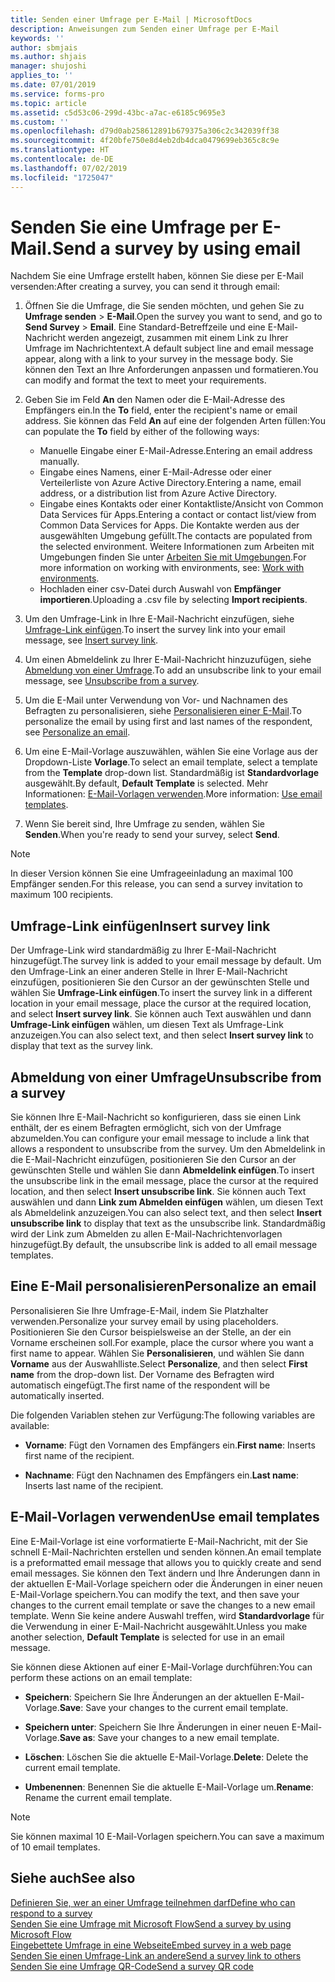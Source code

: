```yaml
---
title: Senden einer Umfrage per E-Mail | MicrosoftDocs
description: Anweisungen zum Senden einer Umfrage per E-Mail
keywords: ''
author: sbmjais
ms.author: shjais
manager: shujoshi
applies_to: ''
ms.date: 07/01/2019
ms.service: forms-pro
ms.topic: article
ms.assetid: c5d53c06-299d-43bc-a7ac-e6185c9695e3
ms.custom: ''
ms.openlocfilehash: d79d0ab258612891b679375a306c2c342039ff38
ms.sourcegitcommit: 4f20bfe750e8d4eb2db4dca0479699eb365c8c9e
ms.translationtype: HT
ms.contentlocale: de-DE
ms.lasthandoff: 07/02/2019
ms.locfileid: "1725047"
---
```

# <a name="send-a-survey-by-using-email"></a><span data-ttu-id="b8b2e-103">Senden Sie eine Umfrage per E-Mail.</span><span class="sxs-lookup"><span data-stu-id="b8b2e-103">Send a survey by using email</span></span>



<span data-ttu-id="b8b2e-104">Nachdem Sie eine Umfrage erstellt haben, können Sie diese per E-Mail versenden:</span><span class="sxs-lookup"><span data-stu-id="b8b2e-104">After creating a survey, you can send it through email:</span></span> 

1.  <span data-ttu-id="b8b2e-105">Öffnen Sie die Umfrage, die Sie senden möchten, und gehen Sie zu **Umfrage senden** &gt; **E-Mail**.</span><span class="sxs-lookup"><span data-stu-id="b8b2e-105">Open the survey you want to send, and go to **Send Survey** &gt; **Email**.</span></span> <span data-ttu-id="b8b2e-106">Eine Standard-Betreffzeile und eine E-Mail-Nachricht werden angezeigt, zusammen mit einem Link zu Ihrer Umfrage im Nachrichtentext.</span><span class="sxs-lookup"><span data-stu-id="b8b2e-106">A default subject line and email message appear, along with a link to your survey in the message body.</span></span> <span data-ttu-id="b8b2e-107">Sie können den Text an Ihre Anforderungen anpassen und formatieren.</span><span class="sxs-lookup"><span data-stu-id="b8b2e-107">You can modify and format the text to meet your requirements.</span></span>

2.  <span data-ttu-id="b8b2e-108">Geben Sie im Feld **An** den Namen oder die E-Mail-Adresse des Empfängers ein.</span><span class="sxs-lookup"><span data-stu-id="b8b2e-108">In the **To** field, enter the recipient's name or email address.</span></span> <span data-ttu-id="b8b2e-109">Sie können das Feld **An** auf eine der folgenden Arten füllen:</span><span class="sxs-lookup"><span data-stu-id="b8b2e-109">You can populate the **To** field by either of the following ways:</span></span>
    - <span data-ttu-id="b8b2e-110">Manuelle Eingabe einer E-Mail-Adresse.</span><span class="sxs-lookup"><span data-stu-id="b8b2e-110">Entering an email address manually.</span></span>
    - <span data-ttu-id="b8b2e-111">Eingabe eines Namens, einer E-Mail-Adresse oder einer Verteilerliste von Azure Active Directory.</span><span class="sxs-lookup"><span data-stu-id="b8b2e-111">Entering a name, email address, or a distribution list from Azure Active Directory.</span></span>
    - <span data-ttu-id="b8b2e-112">Eingabe eines Kontakts oder einer Kontaktliste/Ansicht von Common Data Services für Apps.</span><span class="sxs-lookup"><span data-stu-id="b8b2e-112">Entering a contact or contact list/view from Common Data Services for Apps.</span></span> <span data-ttu-id="b8b2e-113">Die Kontakte werden aus der ausgewählten Umgebung gefüllt.</span><span class="sxs-lookup"><span data-stu-id="b8b2e-113">The contacts are populated from the selected environment.</span></span> <span data-ttu-id="b8b2e-114">Weitere Informationen zum Arbeiten mit Umgebungen finden Sie unter [Arbeiten Sie mit Umgebungen](choose-environment.md).</span><span class="sxs-lookup"><span data-stu-id="b8b2e-114">For more information on working with environments, see: [Work with environments](choose-environment.md).</span></span> 
    - <span data-ttu-id="b8b2e-115">Hochladen einer csv-Datei durch Auswahl von **Empfänger importieren**.</span><span class="sxs-lookup"><span data-stu-id="b8b2e-115">Uploading a .csv file by selecting **Import recipients**.</span></span>

3.  <span data-ttu-id="b8b2e-116">Um den Umfrage-Link in Ihre E-Mail-Nachricht einzufügen, siehe [Umfrage-Link einfügen](#insert-survey-link).</span><span class="sxs-lookup"><span data-stu-id="b8b2e-116">To insert the survey link into your email message, see [Insert survey link](#insert-survey-link).</span></span>  

4.  <span data-ttu-id="b8b2e-117">Um einen Abmeldelink zu Ihrer E-Mail-Nachricht hinzuzufügen, siehe [Abmeldung von einer Umfrage](#unsubscribe-from-a-survey).</span><span class="sxs-lookup"><span data-stu-id="b8b2e-117">To add an unsubscribe link to your email message, see [Unsubscribe from a survey](#unsubscribe-from-a-survey).</span></span>  

5.  <span data-ttu-id="b8b2e-118">Um die E-Mail unter Verwendung von Vor- und Nachnamen des Befragten zu personalisieren, siehe [Personalisieren einer E-Mail](#personalize-an-email).</span><span class="sxs-lookup"><span data-stu-id="b8b2e-118">To personalize the email by using first and last names of the respondent, see [Personalize an email](#personalize-an-email).</span></span>  

6.  <span data-ttu-id="b8b2e-119">Um eine E-Mail-Vorlage auszuwählen, wählen Sie eine Vorlage aus der Dropdown-Liste **Vorlage**.</span><span class="sxs-lookup"><span data-stu-id="b8b2e-119">To select an email template, select a template from the **Template** drop-down list.</span></span> <span data-ttu-id="b8b2e-120">Standardmäßig ist **Standardvorlage** ausgewählt.</span><span class="sxs-lookup"><span data-stu-id="b8b2e-120">By default, **Default Template** is selected.</span></span> <span data-ttu-id="b8b2e-121">Mehr Informationen: [E-Mail-Vorlagen verwenden](#use-email-templates).</span><span class="sxs-lookup"><span data-stu-id="b8b2e-121">More information: [Use email templates](#use-email-templates).</span></span>  

7.  <span data-ttu-id="b8b2e-122">Wenn Sie bereit sind, Ihre Umfrage zu senden, wählen Sie **Senden**.</span><span class="sxs-lookup"><span data-stu-id="b8b2e-122">When you're ready to send your survey, select **Send**.</span></span>

> [!NOTE]
> <span data-ttu-id="b8b2e-123">In dieser Version können Sie eine Umfrageeinladung an maximal 100 Empfänger senden.</span><span class="sxs-lookup"><span data-stu-id="b8b2e-123">For this release, you can send a survey invitation to maximum 100 recipients.</span></span>

## <a name="insert-survey-link"></a><span data-ttu-id="b8b2e-124">Umfrage-Link einfügen</span><span class="sxs-lookup"><span data-stu-id="b8b2e-124">Insert survey link</span></span>

<span data-ttu-id="b8b2e-125">Der Umfrage-Link wird standardmäßig zu Ihrer E-Mail-Nachricht hinzugefügt.</span><span class="sxs-lookup"><span data-stu-id="b8b2e-125">The survey link is added to your email message by default.</span></span> <span data-ttu-id="b8b2e-126">Um den Umfrage-Link an einer anderen Stelle in Ihrer E-Mail-Nachricht einzufügen, positionieren Sie den Cursor an der gewünschten Stelle und wählen Sie **Umfrage-Link einfügen**.</span><span class="sxs-lookup"><span data-stu-id="b8b2e-126">To insert the survey link in a different location in your email message, place the cursor at the required location, and select **Insert survey link**.</span></span> <span data-ttu-id="b8b2e-127">Sie können auch Text auswählen und dann **Umfrage-Link einfügen** wählen, um diesen Text als Umfrage-Link anzuzeigen.</span><span class="sxs-lookup"><span data-stu-id="b8b2e-127">You can also select text, and then select **Insert survey link** to display that text as the survey link.</span></span>

## <a name="unsubscribe-from-a-survey"></a><span data-ttu-id="b8b2e-128">Abmeldung von einer Umfrage</span><span class="sxs-lookup"><span data-stu-id="b8b2e-128">Unsubscribe from a survey</span></span>

<span data-ttu-id="b8b2e-129">Sie können Ihre E-Mail-Nachricht so konfigurieren, dass sie einen Link enthält, der es einem Befragten ermöglicht, sich von der Umfrage abzumelden.</span><span class="sxs-lookup"><span data-stu-id="b8b2e-129">You can configure your email message to include a link that allows a respondent to unsubscribe from the survey.</span></span> <span data-ttu-id="b8b2e-130">Um den Abmeldelink in die E-Mail-Nachricht einzufügen, positionieren Sie den Cursor an der gewünschten Stelle und wählen Sie dann **Abmeldelink einfügen**.</span><span class="sxs-lookup"><span data-stu-id="b8b2e-130">To insert the unsubscribe link in the email message, place the cursor at the required location, and then select **Insert unsubscribe link**.</span></span> <span data-ttu-id="b8b2e-131">Sie können auch Text auswählen und dann **Link zum Abmelden einfügen** wählen, um diesen Text als Abmeldelink anzuzeigen.</span><span class="sxs-lookup"><span data-stu-id="b8b2e-131">You can also select text, and then select **Insert unsubscribe link** to display that text as the unsubscribe link.</span></span> <span data-ttu-id="b8b2e-132">Standardmäßig wird der Link zum Abmelden zu allen E-Mail-Nachrichtenvorlagen hinzugefügt.</span><span class="sxs-lookup"><span data-stu-id="b8b2e-132">By default, the unsubscribe link is added to all email message templates.</span></span>

## <a name="personalize-an-email"></a><span data-ttu-id="b8b2e-133">Eine E-Mail personalisieren</span><span class="sxs-lookup"><span data-stu-id="b8b2e-133">Personalize an email</span></span>

<span data-ttu-id="b8b2e-134">Personalisieren Sie Ihre Umfrage-E-Mail, indem Sie Platzhalter verwenden.</span><span class="sxs-lookup"><span data-stu-id="b8b2e-134">Personalize your survey email by using placeholders.</span></span> <span data-ttu-id="b8b2e-135">Positionieren Sie den Cursor beispielsweise an der Stelle, an der ein Vorname erscheinen soll.</span><span class="sxs-lookup"><span data-stu-id="b8b2e-135">For example, place the cursor where you want a first name to appear.</span></span> <span data-ttu-id="b8b2e-136">Wählen Sie **Personalisieren**, und wählen Sie dann **Vorname** aus der Auswahlliste.</span><span class="sxs-lookup"><span data-stu-id="b8b2e-136">Select **Personalize**, and then select **First name** from the drop-down list.</span></span> <span data-ttu-id="b8b2e-137">Der Vorname des Befragten wird automatisch eingefügt.</span><span class="sxs-lookup"><span data-stu-id="b8b2e-137">The first name of the respondent will be automatically inserted.</span></span> 

<span data-ttu-id="b8b2e-138">Die folgenden Variablen stehen zur Verfügung:</span><span class="sxs-lookup"><span data-stu-id="b8b2e-138">The following variables are available:</span></span>

- <span data-ttu-id="b8b2e-139">**Vorname**: Fügt den Vornamen des Empfängers ein.</span><span class="sxs-lookup"><span data-stu-id="b8b2e-139">**First name**: Inserts first name of the recipient.</span></span>

- <span data-ttu-id="b8b2e-140">**Nachname**: Fügt den Nachnamen des Empfängers ein.</span><span class="sxs-lookup"><span data-stu-id="b8b2e-140">**Last name**: Inserts last name of the recipient.</span></span>


## <a name="use-email-templates"></a><span data-ttu-id="b8b2e-141">E-Mail-Vorlagen verwenden</span><span class="sxs-lookup"><span data-stu-id="b8b2e-141">Use email templates</span></span>

<span data-ttu-id="b8b2e-142">Eine E-Mail-Vorlage ist eine vorformatierte E-Mail-Nachricht, mit der Sie schnell E-Mail-Nachrichten erstellen und senden können.</span><span class="sxs-lookup"><span data-stu-id="b8b2e-142">An email template is a preformatted email message that allows you to quickly create and send email messages.</span></span> <span data-ttu-id="b8b2e-143">Sie können den Text ändern und Ihre Änderungen dann in der aktuellen E-Mail-Vorlage speichern oder die Änderungen in einer neuen E-Mail-Vorlage speichern.</span><span class="sxs-lookup"><span data-stu-id="b8b2e-143">You can modify the text, and then save your changes to the current email template or save the changes to a new email template.</span></span> <span data-ttu-id="b8b2e-144">Wenn Sie keine andere Auswahl treffen, wird **Standardvorlage** für die Verwendung in einer E-Mail-Nachricht ausgewählt.</span><span class="sxs-lookup"><span data-stu-id="b8b2e-144">Unless you make another selection, **Default Template** is selected for use in an email message.</span></span> 

<span data-ttu-id="b8b2e-145">Sie können diese Aktionen auf einer E-Mail-Vorlage durchführen:</span><span class="sxs-lookup"><span data-stu-id="b8b2e-145">You can perform these actions on an email template:</span></span>

- <span data-ttu-id="b8b2e-146">**Speichern**: Speichern Sie Ihre Änderungen an der aktuellen E-Mail-Vorlage.</span><span class="sxs-lookup"><span data-stu-id="b8b2e-146">**Save**: Save your changes to the current email template.</span></span>

- <span data-ttu-id="b8b2e-147">**Speichern unter**: Speichern Sie Ihre Änderungen in einer neuen E-Mail-Vorlage.</span><span class="sxs-lookup"><span data-stu-id="b8b2e-147">**Save as**: Save your changes to a new email template.</span></span>

- <span data-ttu-id="b8b2e-148">**Löschen**: Löschen Sie die aktuelle E-Mail-Vorlage.</span><span class="sxs-lookup"><span data-stu-id="b8b2e-148">**Delete**: Delete the current email template.</span></span>

- <span data-ttu-id="b8b2e-149">**Umbenennen**: Benennen Sie die aktuelle E-Mail-Vorlage um.</span><span class="sxs-lookup"><span data-stu-id="b8b2e-149">**Rename**: Rename the current email template.</span></span>

> [!NOTE]
> <span data-ttu-id="b8b2e-150">Sie können maximal 10 E-Mail-Vorlagen speichern.</span><span class="sxs-lookup"><span data-stu-id="b8b2e-150">You can save a maximum of 10 email templates.</span></span>

## <a name="see-also"></a><span data-ttu-id="b8b2e-151">Siehe auch</span><span class="sxs-lookup"><span data-stu-id="b8b2e-151">See also</span></span>

[<span data-ttu-id="b8b2e-152">Definieren Sie, wer an einer Umfrage teilnehmen darf</span><span class="sxs-lookup"><span data-stu-id="b8b2e-152">Define who can respond to a survey</span></span>](invite-settings.md)<br>
[<span data-ttu-id="b8b2e-153">Senden Sie eine Umfrage mit Microsoft Flow</span><span class="sxs-lookup"><span data-stu-id="b8b2e-153">Send a survey by using Microsoft Flow</span></span>](send-survey-microsoft-flow.md)<br>
[<span data-ttu-id="b8b2e-154">Eingebettete Umfrage in eine Webseite</span><span class="sxs-lookup"><span data-stu-id="b8b2e-154">Embed survey in a web page</span></span>](embed-web-page.md)<br>
[<span data-ttu-id="b8b2e-155">Senden Sie einen Umfrage-Link an andere</span><span class="sxs-lookup"><span data-stu-id="b8b2e-155">Send a survey link to others</span></span>](send-survey-link.md)<br>
[<span data-ttu-id="b8b2e-156">Senden Sie eine Umfrage QR-Code</span><span class="sxs-lookup"><span data-stu-id="b8b2e-156">Send a survey QR code</span></span>](send-survey-qrcode.md)